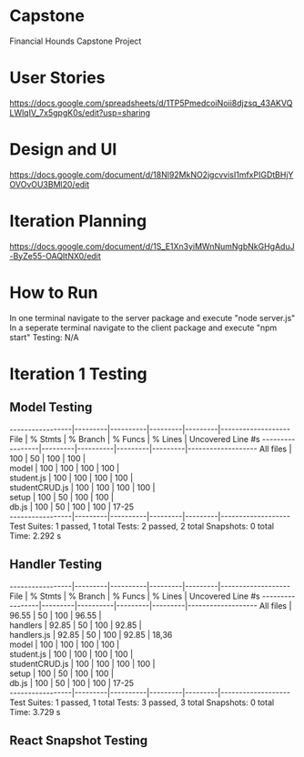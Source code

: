 # Capstone
Financial Hounds Capstone Project

# User Stories
https://docs.google.com/spreadsheets/d/1TP5PmedcoiNoii8djzsq_43AKVQLWlqIV_7x5gpgK0s/edit?usp=sharing

# Design and UI
https://docs.google.com/document/d/18Nl92MkNO2jgcvvisI1mfxPIGDtBHjYOVOvOU3BMl20/edit

# Iteration Planning
https://docs.google.com/document/d/1S_E1Xn3yiMWnNumNgbNkGHgAduJ-ByZe55-OAQItNX0/edit

# How to Run
In one terminal navigate to the server package and execute "node server.js"
In a seperate terminal navigate to the client package and execute "npm start"
Testing: N/A

# Iteration 1 Testing
## Model Testing
-----------------|---------|----------|---------|---------|-------------------
File             | % Stmts | % Branch | % Funcs | % Lines | Uncovered Line #s 
-----------------|---------|----------|---------|---------|-------------------
All files        |     100 |       50 |     100 |     100 |                   
 model           |     100 |      100 |     100 |     100 |                   
  student.js     |     100 |      100 |     100 |     100 |                   
  studentCRUD.js |     100 |      100 |     100 |     100 |                   
 setup           |     100 |       50 |     100 |     100 |                   
  db.js          |     100 |       50 |     100 |     100 | 17-25             
-----------------|---------|----------|---------|---------|-------------------
Test Suites: 1 passed, 1 total
Tests:       2 passed, 2 total
Snapshots:   0 total
Time:        2.292 s
## Handler Testing
-----------------|---------|----------|---------|---------|-------------------
File             | % Stmts | % Branch | % Funcs | % Lines | Uncovered Line #s 
-----------------|---------|----------|---------|---------|-------------------
All files        |   96.55 |       50 |     100 |   96.55 |                   
 handlers        |   92.85 |       50 |     100 |   92.85 |                   
  handlers.js    |   92.85 |       50 |     100 |   92.85 | 18,36             
 model           |     100 |      100 |     100 |     100 |                   
  student.js     |     100 |      100 |     100 |     100 |                   
  studentCRUD.js |     100 |      100 |     100 |     100 |                   
 setup           |     100 |       50 |     100 |     100 |                   
  db.js          |     100 |       50 |     100 |     100 | 17-25             
-----------------|---------|----------|---------|---------|-------------------
Test Suites: 1 passed, 1 total
Tests:       3 passed, 3 total
Snapshots:   0 total
Time:        3.729 s
## React Snapshot Testing
